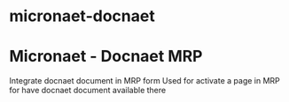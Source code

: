 # micronaet-docnaet
Micronaet - Docnaet MRP 
=======================

Integrate docnaet document in MRP form
Used for activate a page in MRP for have docnaet document available there

